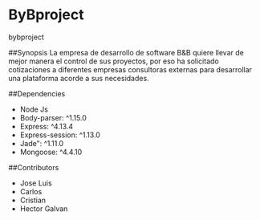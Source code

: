 # ByBproject
bybproject

##Synopsis
La empresa de desarrollo de software B&B quiere llevar de mejor manera el control de sus
proyectos, por eso ha solicitado cotizaciones a diferentes empresas consultoras externas para
desarrollar una plataforma acorde a sus necesidades.





##Dependencies
  - Node Js
  - Body-parser: ^1.15.0
  - Express: ^4.13.4
  - Express-session: ^1.13.0
  - Jade": ^1.11.0
  - Mongoose: ^4.4.10
  


##Contributors
- Jose Luis
- Carlos
- Cristian 
- Hector Galvan 
  
